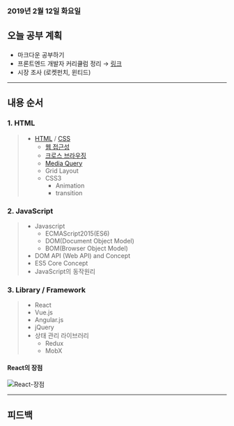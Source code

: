 ### 2019년 2월 12일 화요일  

###

## 오늘 공부 계획

####

- 마크다운 공부하기
- 프론트엔드 개발자 커리큘럼 정리 → [링크](https://jbee.io/essay/for_junior_frontend_developer/#step-3)
- 시장 조사 (로켓펀치, 윈티드)

---

## 내용 순서

### 1. HTML

>- [HTML](learned_01_html.md) / [CSS](learned_02_css.md)
>    - [웹 접근성](learned_03_web_accessibility.md)
>    - [크로스 브라우징](learned_04_cross_browsing.md)
>    - [Media Query](learned_05_media_query.md)
>    - Grid Layout
>    - CSS3
>        - Animation
>        - transition

### 2. JavaScript

> - Javascript
>   - ECMAScript2015(ES6)
>   - DOM(Document Object Model)
>   - BOM(Browser Object Model)
> - DOM API (Web API) and Concept
> - ES5 Core Concept
> - JavaScript의 동작원리

### 3. Library / Framework

> - React
> - Vue.js
> - Angular.js
> - jQuery
> - 상태 관리 라이브러리
>   - Redux
>   - MobX

#### React의 장점

![React-장점](https://i.ibb.co/JHFxGZM/fsd.jpg)


---

## 피드백


